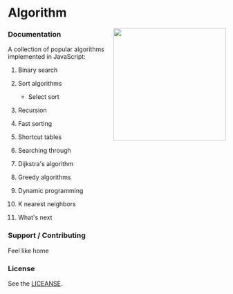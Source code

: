 # Algorithm

<img align="right" height="260" src="https://image.flaticon.com/icons/png/512/1119/1119005.png">

### Documentation

A collection of popular algorithms implemented in JavaScript:

1. Binary search
2. Sort algorithms
    - Select sort


2. Recursion
3. Fast sorting
4. Shortcut tables
5. Searching through
6. Dijkstra's algorithm
7. Greedy algorithms
8. Dynamic programming
9. K nearest neighbors
10. What's next

### Support / Contributing

Feel like home

### License

See the [LICEANSE](LICEANSE).
